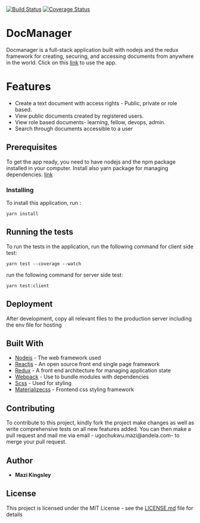 [![Build Status](https://travis-ci.org/andela-mugochukwu/DocManager.svg?branch=supertest-migration)](https://travis-ci.org/andela-mugochukwu/DocManager)
[![Coverage Status](https://coveralls.io/repos/github/andela-mugochukwu/DocManager/badge.svg)](https://coveralls.io/github/andela-mugochukwu/DocManager)
# DocManager
Docmanager is a full-stack application built with nodejs and the redux framework for creating, securing, and accessing documents from anywhere in the world. Click on this [link](http://docmanger.herokuapp.com) to use the app.

# Features
* Create a text document with access rights - Public, private or role based.
* View public documents created by registered users.
* View role based documents- learning, fellow, devops, admin.
* Search through documents accessible to a user

## Prerequisites

To get the app ready, you need to have nodejs and the npm package installed in your computer. Install also yarn package for managing dependencies. [link](https://yarnpkg.com)

### Installing

To install this application, run :

```
yarn install
```

## Running the tests

To run the tests in the application, run the following command for client side test:
```
yarn test --coverage --watch
```
run the following command for server side test:
```
yarn test:client
```

## Deployment

After development, copy all relevant files to the production server including the env file for hosting

## Built With

* [Nodejs](https://www.nodejs.org/en/docs) - The web framework used
* [Reactjs](https://facebook.github.io/react/docs/hello-world.html) - An open source front end single page framework
* [Redux](http://redux.js.org/) - A front end architecture for managing application state
* [Webpack](http://webpack.github.io/docs/) - Use to bundle modules with dependencies
* [Scss](http://sass-lang.com/documentation/file.SASS_REFERENCE.html) - Used for styling
* [Materializecss](http://materializecss.com/getting-started.html) - Frontend css styling framework

## Contributing

To contribute to this project, kindly fork the project make changes as well as write comprehensive tests on all new features added. You can then make a pull request and mail me via email - ugochukwu.mazi@andela.com- to merge your pull request.

## Author

* **Mazi Kingsley** 

## License

This project is licensed under the MIT License - see the [LICENSE.md](LICENSE.md) file for details